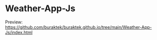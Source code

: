 # Weather-App-Js

Preview:
https://github.com/buraktek/buraktek.github.io/tree/main/Weather-App-Js/index.html
